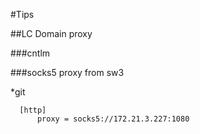 #Tips

##LC Domain proxy

###cntlm

###socks5 proxy from sw3

*git
```
  [http]
      proxy = socks5://172.21.3.227:1080
```
